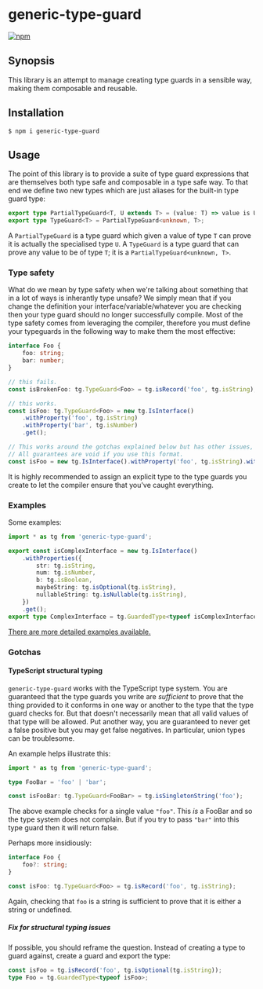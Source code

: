 # generic-type-guard

[![npm](https://img.shields.io/npm/v/generic-type-guard.svg)](https://www.npmjs.com/package/generic-type-guard)

## Synopsis

This library is an attempt to manage creating type guards in a sensible way, making them
composable and reusable.

## Installation

    $ npm i generic-type-guard

## Usage

The point of this library is to provide a suite of type guard expressions that are
themselves both type safe and composable in a type safe way. To that end we define two new
types which are just aliases for the built-in type guard type:

```typescript
export type PartialTypeGuard<T, U extends T> = (value: T) => value is U;
export type TypeGuard<T> = PartialTypeGuard<unknown, T>;
```

A `PartialTypeGuard` is a type guard which given a value of type `T` can prove it is
actually the specialised type `U`. A `TypeGuard` is a type guard that can prove any value
to be of type `T`; it is a `PartialTypeGuard<unknown, T>`.

### Type safety

What do we mean by type safety when we're talking about something that in a lot of ways
is inherantly type unsafe? We simply mean that if you change the definition your
interface/variable/whatever you are checking then your type guard should no longer
successfully compile. Most of the type safety comes from leveraging the compiler, therefore
you must define your typeguards in the following way to make them the most effective:

```typescript
interface Foo {
	foo: string;
	bar: number;
}

// this fails.
const isBrokenFoo: tg.TypeGuard<Foo> = tg.isRecord('foo', tg.isString);

// this works.
const isFoo: tg.TypeGuard<Foo> = new tg.IsInterface()
	.withProperty('foo', tg.isString)
	.withProperty('bar', tg.isNumber)
	.get();

// This works around the gotchas explained below but has other issues, especially with complex types.
// All guarantees are void if you use this format.
const isFoo = new tg.IsInterface().withProperty('foo', tg.isString).withProperty('bar', tg.isNumber).get();
```

It is highly recommended to assign an explicit type to the type guards you create to let the
compiler ensure that you've caught everything.

### Examples

Some examples:

```typescript
import * as tg from 'generic-type-guard';

export const isComplexInterface = new tg.IsInterface()
	.withProperties({
		str: tg.isString,
		num: tg.isNumber,
		b: tg.isBoolean,
		maybeString: tg.isOptional(tg.isString),
		nullableString: tg.isNullable(tg.isString),
	})
	.get();
export type ComplexInterface = tg.GuardedType<typeof isComplexInterface>;
```

[There are more detailed examples available.][example-usage]

### Gotchas

#### TypeScript structural typing

`generic-type-guard` works with the TypeScript type system. You are guaranteed that the type guards you write are _sufficient_ to prove
that the thing provided to it conforms in one way or another to the type that the type guard checks for. But that doesn't necessarily mean
that all valid values of that type will be allowed. Put another way, you are guaranteed to never get a false positive but you may get false
negatives. In particular, union types can be troublesome.

An example helps illustrate this:

```typescript
import * as tg from 'generic-type-guard';

type FooBar = 'foo' | 'bar';

const isFooBar: tg.TypeGuard<FooBar> = tg.isSingletonString('foo');
```

The above example checks for a single value `"foo"`. This _is_ a FooBar and so the type system does not complain. But if you try to pass
`"bar"` into this type guard then it will return false.

Perhaps more insidiously:

```typescript
interface Foo {
	foo?: string;
}

const isFoo: tg.TypeGuard<Foo> = tg.isRecord('foo', tg.isString);
```

Again, checking that `foo` is a string is sufficient to prove that it is either a string or undefined.

##### Fix for structural typing issues

If possible, you should reframe the question. Instead of creating a type to guard against, create a guard and export the type:

```typescript
const isFoo = tg.isRecord('foo', tg.isOptional(tg.isString));
type Foo = tg.GuardedType<typeof isFoo>;
```

[gh-contrib]: https://github.com/mscharley/generic-type-guard/graphs/contributors
[gh-issues]: https://github.com/mscharley/generic-type-guard/issues
[license]: https://github.com/mscharley/generic-type-guard/blob/master/LICENSE
[example-usage]: https://github.com/mscharley/generic-type-guard/blob/master/packages/generic-type-guard/src/examples.spec.ts
